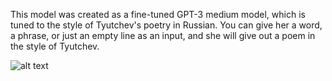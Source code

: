 This model was created as a fine-tuned GPT-3 medium model, which is tuned to the style of Tyutchev's poetry in Russian. You can give her a word, a phrase, or just an empty line as an input, and she will give out a poem in the style of Tyutchev.

![alt text](https://lh4.googleusercontent.com/1B05-wqyj_8gI6zTues5f7a1epqkJ5FW672q3ReHCQ-d3qS0pIrKBIEyX2feWb66Y4Y=w2400)
